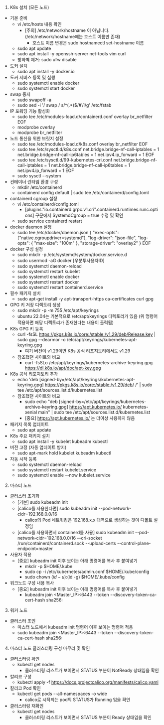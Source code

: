1. K8s 설치 (모든 노드)
- 기본 준비
  - vi /etc/hosts 내용 확인
    - [주의] /etc/network/hostname 이 아닙니다. (/etc/network/hostname에는 호스트 이름만 존재)
      - 호스트 이름 변경은 sudo hostnamectl set-hostname 이름
  - sudo apt update
  - sudo apt install -y openssh-server net-tools vim curl
  - 방화벽 제거: sudo ufw disable
- 도커 설치
  - sudo apt install -y docker.io
- 도커 서비스 등록 및 실행
  - sudo systemctl enable docker
  - sudo systemctl start docker
- swap 중지
  - sudo swapoff -a
  - sudo sed -i '/ swap / s/^\(.*\)$/#\1/g' /etc/fstab
- IP 포워딩 기능 활성화
  - sudo tee /etc/modules-load.d/containerd.conf
     overlay
     br_netfilter
     EOF
  - modprobe overlay
  - modprobe br_netfilter
- 노드 통신을 위한 브릿지 설정
  - sudo tee /etc/modules-load.d/k8s.conf
     overlay
     br_netfilter
     EOF
  - sudo tee /etc/sysctl.d/k8s.conf
     net.bridge.bridge-nf-call-iptables  = 1
     net.bridge.bridge-nf-call-ip6tables = 1
     net.ipv4.ip_forward                 = 1
     EOF
  - sudo tee /etc/sysctl.d/99-kubernetes-cri.conf
     net.bridge.bridge-nf-call-iptables  = 1
     net.bridge.bridge-nf-call-ip6tables = 1
     net.ipv4.ip_forward                 = 1
     EOF
  - sudo sysctl --system
- 컨테이너 런타임 환경 구성
  - mkdir /etc/containerd
  - containerd config default | sudo tee /etc/containerd/config.toml
- containerd cgroup 설정
  - vi /etc/containerd/config.toml
    - [plugins."io.containerd.grpc.v1.cri".containerd.runtimes.runc.options] 구문에서 SystemdCgroup = true 수정 및 확인
  - sudo service containerd restart
- docker daemon 설정
  - sudo tee /etc/docker/daemon.json
    {
      "exec-opts": ["native.cgroupdriver=systemd"],
      "log-driver": "json-file",
      "log-opts": {
        "max-size": "100m"
      },
      "storage-driver": "overlay2"
    }
    EOF
- docker 구성 설정
  - sudo mkdir -p /etc/systemd/system/docker.service.d
  - sudo usermod -aG docker [우분투사용자ID]
  - sudo systemctl daemon-reload
  - sudo systemctl restart kubelet
  - sudo systemctl enable docker
  - sudo systemctl restart docker
  - sudo systemctl restart containerd.service
- 필수 패키지 설치
  - sudo apt-get install -y apt-transport-https ca-certificates curl gpg
- GPG 키 저장 디렉토리 생성
  - sudo mkdir -p -m 755 /etc/apt/keyrings
  - ubuntu 22.04는 기본적으로 /etc/apt/keyrings 디렉토리가 있음 (위 명령어 적용하면 해당 디렉토리가 존재한다는 내용이 출력됨)
- K8s GPG 키 등록
  - curl -fsSL https://pkgs.k8s.io/core:/stable:/v1.29/deb/Release.key | sudo gpg --dearmor -o /etc/apt/keyrings/kubernetes-apt-keyring.gpg
    - 여기 버전이 v1.29이면 K8s 공식 리포지토리에서도 v1.29
  - 참조했던 사이트와 비교
    - curl -fsSLo /etc/apt/keyrings/kubernetes-archive-keyring.gpg https://dl.k8s.io/apt/doc/apt-key.gpg
- K8s 공식 리포지토리 추가
  - echo 'deb [signed-by=/etc/apt/keyrings/kubernetes-apt-keyring.gpg] https://pkgs.k8s.io/core:/stable:/v1.29/deb/ /' | sudo tee /etc/apt/sources.list.d/kubernetes.list
  - 참조했던 사이트와 비교
    - sudo echo "deb [signed-by=/etc/apt/keyrings/kubernetes-archive-keyring.gpg] https://apt.kubernetes.io/ kubernetes-xenial main" | sudo tee /etc/apt/sources.list.d/kubernetes.list
    - [중요] https://apt.kubernetes.io/ 는 더이상 사용하지 않음
- 패키지 목록 업데이트
  - sudo apt update
- K8s 주요 패키지 설치
  - sudo apt install -y kubelet kubeadm kubectl
- 버전 고정 (자동 업데이트 방지)
  - sudo apt-mark hold kubelet kubeadm kubectl
- 자동 시작 등록
  - sudo systemctl daemon-reload
  - sudo systemctl restart kubelet.service
  - sudo systemctl enable --now kubelet.service

2. 마스터 노드
- 클러스터 초기화
  - [기본] sudo kubeadm init
  - [calico를 사용한다면] sudo kubeadm init --pod-network-cidr=192.168.0.0/16
    - calico의 Pod 네트워킹은 192.168.x.x 대역으로 생성하는 것이 디폴트 설정임
  - [calico를 사용하면서 containerd를 사용] sudo kubeadm init --pod-network-cidr=192.168.0.0/16 --cri-socket /run/containerd/containerd.sock --upload-certs --control-plane-endpoint=master
- 사용자 적용
  - [중요] kubeadm init 이후 보이는 아래 명령어를 복사 후 붙여넣기
    - mkdir -p $HOME/.kube
    - sudo cp -i /etc/kubernetes/admin.conf $HOME/.kube/config
    - sudo chown $(id -u):$(id -g) $HOME/.kube/config
- 워크노드 구성 내용 복사
  - [중요] kubeadm init 이후 보이는 아래 명령어를 복사 후 붙여넣기
    - kubeadm join <Master_IP>:6443 --token <TOKEN> --discovery-token-ca-cert-hash sha256:<HASH>

3. 워커 노드
- 클러스터 조인
  - 마스터 노드에서 kubeadm init 명령어 이후 보이는 명령어 적용
  - sudo kubeadm join <Master_IP>:6443 --token <TOKEN> --discovery-token-ca-cert-hash sha256:<HASH>

4. 마스터 노드 클러스터링 구성 마무리 및 확인
- 클러스터링 확인
  - kubectl get nodes
    - 클러스터링 리스트가 보이면서 STATUS 부분이 NotReady 상태임을 확인
- 칼리코 구성
  - kubectl apply -f https://docs.projectcalico.org/manifests/calico.yaml
- 칼리코 Pod 확인
  - kubectl get pods --all-namespaces -o wide
    - calico로 시작되는 pod의 STATUS가 Running 임을 확인
- 클러스터링 재확인
  - kubectl get nodes
    - 클러스터링 리스트가 보이면서 STATUS 부분이 Ready 상태임을 확인
